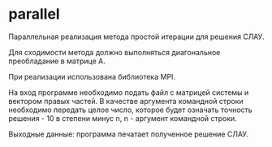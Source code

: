 # parallel
Параллельная реализация метода простой итерации для решения СЛАУ. 

Для сходимости метода должно выполняться диагональное преобладание в матрице А.

При реализации использована библиотека MPI.

На вход программе необходимо подать файл с матрицей системы и вектором правых частей. В качестве аргумента командной строки 
необходимо передать целое число, которое будет означать точность решения - 10 в степени минус n, n - аргумент командной строки.

Выходные данные: программа печатает полученное решение СЛАУ.
